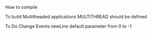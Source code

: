 
How to compile

To build Multitheaded applications MULTITHREAD should be defined


To Do
Change Events newLine default parameter from 0 to -1
